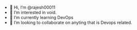 - 👋 Hi, I’m @rajesh00011
- 👀 I’m interested in void.
- 🌱 I’m currently learning DevOps
- 💞️ I’m looking to collaborate on anyting that is Devops related.

<!---
rajesh00011/rajesh00011 is a ✨ special ✨ repository because its `README.md` (this file) appears on your GitHub profile.
You can click the Preview link to take a look at your changes.
--->
